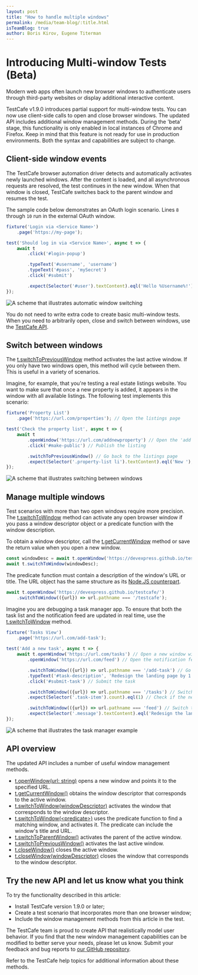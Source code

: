 ```yaml
---
layout: post
title: "How to handle multiple windows"
permalink: /media/team-blog/:title.html
isTeamBlog: true
author: Boris Kirov, Eugene Titerman
---
```

# Introducing Multi-window Tests (Beta)

Modern web apps often launch new browser windows to authenticate users through third-party websites or display additional interactive content.

TestCafe v1.9.0 introduces partial support for multi-window tests. You can now use client-side calls to open and close browser windows. The updated API includes additional window management methods. During the 'beta' stage, this functionality is only enabled in local instances of Chrome and Firefox. Keep in mind that this feature is not ready for use in production environments. Both the syntax and capabilities are subject to change.

<!--more-->

## Client-side window events

The TestCafe browser automation driver detects and automatically activates newly launched windows. After the content is loaded, and all asynchronous requests are resolved, the test continues in the new window. When that window is closed, TestCafe switches back to the parent window and resumes the test.

The sample code below demonstrates an OAuth login scenario. Lines `8` through `10` run in the external OAuth window.

```js
fixture('Login via <Service Name>')
    .page('https://my-page');

test('Should log in via <Service Name>', async t => {
    await t
        .click('#login-popup')

        .typeText('#username', 'username')
        .typeText('#pass', 'mySecret')
        .click('#submit')

        .expect(Selector('#user').textContent).eql('Hello %Username%!'); //Make sure we are logged in
});
```

![A scheme that illustrates automatic window switching](/testcafe/images/blog/2020-8-26-multi-window-scheme-auto-switching.svg)

You do not need to write extra code to create basic multi-window tests. When you need to arbitrarily open, close and switch between windows, use the [TestCafe API](https://devexpress.github.io/testcafe/documentation/guides/advanced-guides/multiple-browser-windows.html).

## Switch between windows

The [t.switchToPreviousWindow](https://devexpress.github.io/testcafe/documentation/reference/test-api/testcontroller/switchtopreviouswindow.html) method activates the last active window. If you only have two windows open, this method will cycle between them. This is useful in a variety of scenarios.

Imagine, for example, that you're testing a real estate listings website. You want to make sure that once a new property is added, it appears in the window with all available listings. The following test implements this scenario:

```js
fixture('Property List')
    .page('https://url.com/properties'); // Open the listings page

test('Check the property list', async t => {
    await t
        .openWindow('https://url.com/addnewproperty') // Open the 'add new property' page in a new window
        .click('#make-public') // Publish the listing

        .switchToPreviousWindow() // Go back to the listings page
        .expect(Selector('.property-list li').textContent).eql('New '); // Check if the new listing is displayed
});  
```

![A scheme that illustrates switching between windows](/testcafe/images/blog/2020-8-26-multi-window-scheme-switchtowindow-scenario.svg)

## Manage multiple windows

Test scenarios with more than two open windows require more precision. The [t.switchToWindow](https://devexpress.github.io/testcafe/documentation/reference/test-api/testcontroller/switchtowindow.html) method can activate any open browser window if you pass a window descriptor object or a predicate function with the window description.

To obtain a window descriptor, call the [t.getCurrentWindow](https://devexpress.github.io/testcafe/documentation/reference/test-api/testcontroller/getcurrentwindow.html) method or save the return value when you open a new window.

```js
const windowDesc = await t.openWindow('https://devexpress.github.io/testcafe/');
await t.switchToWindow(windowDesc);
```

The predicate function must contain a description of the window's URL or title. The URL object has the same structure as its [Node.JS counterpart](https://nodejs.org/api/url.html).

```js
await t.openWindow('https://devexpress.github.io/testcafe/')
    .switchToWindow(({url}) => url.pathname === '/testcafe');
```

Imagine you are debugging a task manager app. To ensure that both the task list and the notification feed are updated in real time, use the [t.switchToWindow](https://devexpress.github.io/testcafe/documentation/reference/test-api/testcontroller/switchtowindow.html) method.

```js
fixture('Tasks View')
    .page('https://url.com/add-task');  
  
test('Add a new task', async t => {  
    await t.openWindow('https://url.com/tasks') // Open a new window with the task list
        .openWindow('https://url.com/feed') // Open the notification feed

        .switchToWindow(({url}) => url.pathname === '/add-task') // Go back to the new task form
        .typeText('#task-description', 'Redesign the landing page by 1 Feb') // Fill in the new task form
        .click('#submit-task') // Submit the task

        .switchToWindow(({url}) => url.pathname === '/tasks') // Switch back to the task list
        .expect(Selector('.task-item').count).eql(1) // Check if the new task is displayed

        .switchToWindow(({url}) => url.pathname === 'feed') // Switch to the notification feed
        .expect(Selector('.message').textContent).eql('Redesign the landing page by 1 Feb'); // Check for the corresponding notification
});  
```

![A scheme that illustrates the task manager example](/testcafe/images/blog/2020-8-26-multi-window-scheme-task-manager.svg)

## API overview

The updated API includes a number of useful window management methods.

* [t.openWindow(url: string)](https://devexpress.github.io/testcafe/documentation/reference/test-api/testcontroller/openwindow.html) opens a new window and points it to the specified URL.  
* [t.getCurrentWindow()](https://devexpress.github.io/testcafe/documentation/reference/test-api/testcontroller/getcurrentwindow.html) obtains the window descriptor that corresponds to the active window.
* [t.switchToWindow(windowDescriptor)](https://devexpress.github.io/testcafe/documentation/reference/test-api/testcontroller/switchtowindow.html#tswitchtowindowwindow) activates the window that corresponds to the window descriptor.
* [t.switchToWindow(\<predicate\>)](https://devexpress.github.io/testcafe/documentation/reference/test-api/testcontroller/switchtowindow.html#tswitchtowindowpredicate) uses the predicate function to find a matching window, and activates it. The predicate can include the window's title and URL.
* [t.switchToParentWindow()](https://devexpress.github.io/testcafe/documentation/reference/test-api/testcontroller/switchtoparentwindow.html) activates the parent of the active window.
* [t.switchToPreviousWindow()](https://devexpress.github.io/testcafe/documentation/reference/test-api/testcontroller/switchtopreviouswindow.html) activates the last active window.
* [t.closeWindow()](https://devexpress.github.io/testcafe/documentation/reference/test-api/testcontroller/closewindow.html) closes the active window.
* [t.closeWindow(windowDescriptor)](https://devexpress.github.io/testcafe/documentation/reference/test-api/testcontroller/closewindow.html) closes the window that corresponds to the window descriptor.

## Try the new API and let us know what you think

To try the functionality described in this article:

* Install TestCafe version 1.9.0 or later;
* Create a test scenario that incorporates more than one browser window;
* Include the window management methods from this article in the test.

The TestCafe team is proud to create API that realistically model user behavior. If you find that the new window management capabilities can be modified to better serve your needs, please let us know. Submit your feedback and bug reports to [our GitHub repository](https://github.com/DevExpress/testcafe/issues/new/choose).

Refer to the TestCafe help topics for additional information about these methods.
